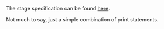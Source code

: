 The stage specification can be found [here](https://hyperskill.org/projects/44/stages/232/implement).

Not much to say, just a simple combination of print statements. 